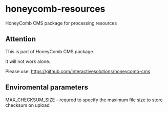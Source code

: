 # honeycomb-resources
HoneyComb CMS package for processing resources

## Attention

This is part of HoneyComb CMS package.

It will not work alone.

Please use:
https://github.com/interactivesolutions/honeycomb-cms

## Enviromental parameters
MAX_CHECKSUM_SIZE - requred to specify the maximum file size to store checksum on upload
